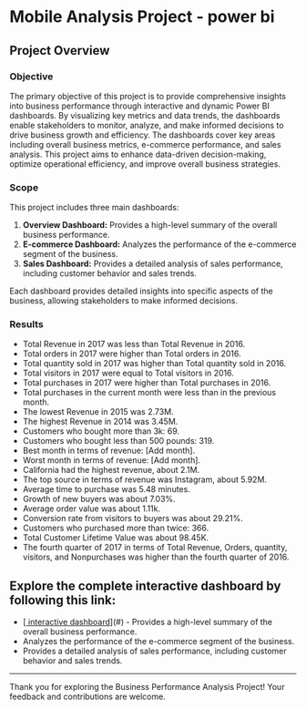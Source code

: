 # Mobile Analysis Project - power bi

## Project Overview

### Objective

The primary objective of this project is to provide comprehensive insights into business performance through interactive and dynamic Power BI dashboards. By visualizing key metrics and data trends, the dashboards enable stakeholders to monitor, analyze, and make informed decisions to drive business growth and efficiency. The dashboards cover key areas including overall business metrics, e-commerce performance, and sales analysis. This project aims to enhance data-driven decision-making, optimize operational efficiency, and improve overall business strategies.

### Scope

This project includes three main dashboards:
1. **Overview Dashboard:** Provides a high-level summary of the overall business performance.
2. **E-commerce Dashboard:** Analyzes the performance of the e-commerce segment of the business.
3. **Sales Dashboard:** Provides a detailed analysis of sales performance, including customer behavior and sales trends.

Each dashboard provides detailed insights into specific aspects of the business, allowing stakeholders to make informed decisions.

### Results

- Total Revenue in 2017 was less than Total Revenue in 2016.
- Total orders in 2017 were higher than Total orders in 2016.
- Total quantity sold in 2017 was higher than Total quantity sold in 2016.
- Total visitors in 2017 were equal to Total visitors in 2016.
- Total purchases in 2017 were higher than Total purchases in 2016.
- Total purchases in the current month were less than in the previous month.
- The lowest Revenue in 2015 was 2.73M.
- The highest Revenue in 2014 was 3.45M.
- Customers who bought more than 3k: 69.
- Customers who bought less than 500 pounds: 319.
- Best month in terms of revenue: [Add month].
- Worst month in terms of revenue: [Add month].
- California had the highest revenue, about 2.1M.
- The top source in terms of revenue was Instagram, about 5.92M.
- Average time to purchase was 5.48 minutes.
- Growth of new buyers was about 7.03%.
- Average order value was about 1.11k.
- Conversion rate from visitors to buyers was about 29.21%.
- Customers who purchased more than twice: 366.
- Total Customer Lifetime Value was about 98.45K.
- The fourth quarter of 2017 in terms of Total Revenue, Orders, quantity, visitors, and Nonpurchases was higher than the fourth quarter of 2016.

## Explore the complete interactive dashboard by following this link:
- [[ interactive dashboard](https://app.powerbi.com/view?r=eyJrIjoiZjgyOTE4OTMtNDUwZS00NmU5LWI4Y2UtNzgzYTY3Y2Y3YWEyIiwidCI6ImRmODY3OWNkLWE4MGUtNDVkOC05OWFjLWM4M2VkN2ZmOTVhMCJ9)](#) - Provides a high-level summary of the overall business performance.
 - Analyzes the performance of the e-commerce segment of the business.
 - Provides a detailed analysis of sales performance, including customer behavior and sales trends.



---

Thank you for exploring the Business Performance Analysis Project! Your feedback and contributions are welcome.
